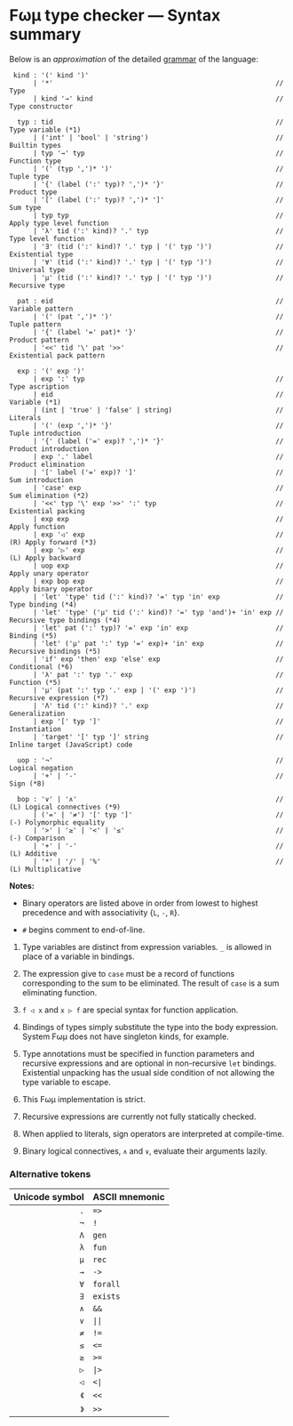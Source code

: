 # Fωμ type checker &mdash; Syntax summary

Below is an _approximation_ of the detailed
[grammar](src/main/FomParser/Grammar.mly) of the language:

```g4
 kind : '(' kind ')'
      | '*'                                                        // Type
      | kind '→' kind                                              // Type constructor

  typ : tid                                                        // Type variable (*1)
      | ('int' | 'bool' | 'string')                                // Builtin types
      | typ '→' typ                                                // Function type
      | '(' (typ ',')* ')'                                         // Tuple type
      | '{' (label (':' typ)? ',')* '}'                            // Product type
      | '[' (label (':' typ)? ',')* ']'                            // Sum type
      | typ typ                                                    // Apply type level function
      | 'λ' tid (':' kind)? '.' typ                                // Type level function
      | '∃' (tid (':' kind)? '.' typ | '(' typ ')')                // Existential type
      | '∀' (tid (':' kind)? '.' typ | '(' typ ')')                // Universal type
      | 'μ' (tid (':' kind)? '.' typ | '(' typ ')')                // Recursive type

  pat : eid                                                        // Variable pattern
      | '(' (pat ',')* ')'                                         // Tuple pattern
      | '{' (label '=' pat)* '}'                                   // Product pattern
      | '<<' tid '\' pat '>>'                                      // Existential pack pattern

  exp : '(' exp ')'
      | exp ':' typ                                                // Type ascription
      | eid                                                        // Variable (*1)
      | (int | 'true' | 'false' | string)                          // Literals
      | '(' (exp ',')* '}'                                         // Tuple introduction
      | '{' (label ('=' exp)? ',')* '}'                            // Product introduction
      | exp '.' label                                              // Product elimination
      | '[' label ('=' exp)? ']'                                   // Sum introduction
      | 'case' exp                                                 // Sum elimination (*2)
      | '<<' typ '\' exp '>>' ':' typ                              // Existential packing
      | exp exp                                                    // Apply function
      | exp '◁' exp                                                // (R) Apply forward (*3)
      | exp '▷' exp                                                // (L) Apply backward
      | uop exp                                                    // Apply unary operator
      | exp bop exp                                                // Apply binary operator
      | 'let' 'type' tid (':' kind)? '=' typ 'in' exp              // Type binding (*4)
      | 'let' 'type' ('μ' tid (':' kind)? '=' typ 'and')+ 'in' exp // Recursive type bindings (*4)
      | 'let' pat (':' typ)? '=' exp 'in' exp                      // Binding (*5)
      | 'let' ('μ' pat ':' typ '=' exp)+ 'in' exp                  // Recursive bindings (*5)
      | 'if' exp 'then' exp 'else' exp                             // Conditional (*6)
      | 'λ' pat ':' typ '.' exp                                    // Function (*5)
      | 'μ' (pat ':' typ '.' exp | '(' exp ')')                    // Recursive expression (*7)
      | 'Λ' tid (':' kind)? '.' exp                                // Generalization
      | exp '[' typ ']'                                            // Instantiation
      | 'target' '[' typ ']' string                                // Inline target (JavaScript) code

  uop : '¬'                                                        // Logical negation
      | '+' | '-'                                                  // Sign (*8)

  bop : '∨' | '∧'                                                  // (L) Logical connectives (*9)
      | ('=' | '≠') '[' typ ']'                                    // (-) Polymorphic equality
      | '>' | '≥' | '<' | '≤'                                      // (-) Comparison
      | '+' | '-'                                                  // (L) Additive
      | '*' | '/' | '%'                                            // (L) Multiplicative
```

**Notes:**

- Binary operators are listed above in order from lowest to highest precedence
  and with associativity {`L`, `-`, `R`}.

- `#` begins comment to end-of-line.

1. Type variables are distinct from expression variables. `_` is allowed in
   place of a variable in bindings.

2. The expression give to `case` must be a record of functions corresponding to
   the sum to be eliminated. The result of `case` is a sum eliminating function.

3. `f ◁ x` and `x ▷ f` are special syntax for function application.

4. Bindings of types simply substitute the type into the body expression. System
   Fωμ does not have singleton kinds, for example.

5. Type annotations must be specified in function parameters and recursive
   expressions and are optional in non-recursive `let` bindings. Existential
   unpacking has the usual side condition of not allowing the type variable to
   escape.

6. This Fωμ implementation is strict.

7. Recursive expressions are currently not fully statically checked.

8. When applied to literals, sign operators are interpreted at compile-time.

9. Binary logical connectives, `∧` and `∨`, evaluate their arguments lazily.

### Alternative tokens

| Unicode symbol | ASCII mnemonic            |
| -------------: | :------------------------ |
|            `.` | `=>`                      |
|            `¬` | `!`                       |
|            `Λ` | `gen`                     |
|            `λ` | `fun`                     |
|            `μ` | `rec`                     |
|            `→` | `->`                      |
|            `∀` | `forall`                  |
|            `∃` | `exists`                  |
|            `∧` | `&&`                      |
|            `∨` | <code>&#124;&#124;</code> |
|            `≠` | `!=`                      |
|            `≤` | `<=`                      |
|            `≥` | `>=`                      |
|            `▷` | <code>&#124;&gt;</code>   |
|            `◁` | <code>&lt;&#124;</code>   |
|           `《` | `<<`                      |
|           `》` | `>>`                      |
